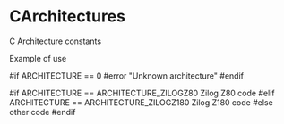 # CArchitectures
C Architecture constants


Example of use

#if ARCHITECTURE == 0
#error "Unknown architecture"
#endif

#if ARCHITECTURE == ARCHITECTURE_ZILOGZ80
Zilog Z80 code
#elif  ARCHITECTURE == ARCHITECTURE_ZILOGZ180
Zilog Z180 code
#else
other code
#endif
